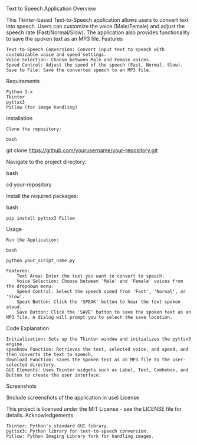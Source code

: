 Text to Speech Application
Overview

This Tkinter-based Text-to-Speech application allows users to convert text into speech. Users can customize the voice (Male/Female) and adjust the speech rate (Fast/Normal/Slow). The application also provides functionality to save the spoken text as an MP3 file.
Features

    Text-to-Speech Conversion: Convert input text to speech with customizable voice and speed settings.
    Voice Selection: Choose between Male and Female voices.
    Speed Control: Adjust the speed of the speech (Fast, Normal, Slow).
    Save to File: Save the converted speech to an MP3 file.

Requirements

    Python 3.x
    Tkinter
    pyttsx3
    Pillow (for image handling)

Installation

    Clone the repository:

    bash

git clone https://github.com/yourusername/your-repository.git

Navigate to the project directory:

bash

cd your-repository

Install the required packages:

bash

    pip install pyttsx3 Pillow

Usage

    Run the Application:

    bash

    python your_script_name.py

    Features:
        Text Area: Enter the text you want to convert to speech.
        Voice Selection: Choose between 'Male' and 'Female' voices from the dropdown menu.
        Speed Control: Select the speech speed from 'Fast', 'Normal', or 'Slow'.
        Speak Button: Click the 'SPEAK' button to hear the text spoken aloud.
        Save Button: Click the 'SAVE' button to save the spoken text as an MP3 file. A dialog will prompt you to select the save location.

Code Explanation

    Initialization: Sets up the Tkinter window and initializes the pyttsx3 engine.
    speaknow Function: Retrieves the text, selected voice, and speed, and then converts the text to speech.
    download Function: Saves the spoken text as an MP3 file to the user-selected directory.
    GUI Elements: Uses Tkinter widgets such as Label, Text, Combobox, and Button to create the user interface.

Screenshots

(Include screenshots of the application in use)
License

This project is licensed under the MIT License - see the LICENSE file for details.
Acknowledgements

    Tkinter: Python's standard GUI library.
    pyttsx3: Python library for text-to-speech conversion.
    Pillow: Python Imaging Library fork for handling images.
